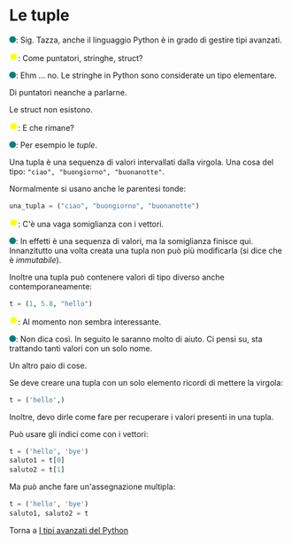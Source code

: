 # Le tuple

![](../../images/people/tess.png): Sig. Tazza, anche il linguaggio Python
è in grado di gestire tipi avanzati.

![](../../images/people/tazza.png): Come puntatori, stringhe, struct?

![](../../images/people/tess.png): Ehm ... no. Le stringhe in Python sono
considerate un tipo elementare.

Di puntatori neanche a parlarne.

Le struct non esistono.

![](../../images/people/tazza.png): E che rimane?

![](../../images/people/tess.png): Per esempio le *tuple*.

Una tupla è una sequenza di valori intervallati dalla virgola. Una cosa del
tipo: `"ciao", "buongiorno", "buonanotte"`.

Normalmente si usano anche le parentesi tonde:

```py
una_tupla = ("ciao", "buongiorno", "buonanotte")
```

![](../../images/people/tazza.png): C'è una vaga somiglianza con i vettori.

![](../../images/people/tess.png): In effetti è una sequenza di valori,
ma la somiglianza finisce qui. Innanzitutto una volta creata una tupla
non può più modificarla (si dice che è *immutabile*).

Inoltre una tupla può contenere valori di tipo diverso anche contemporaneamente:

```py
t = (1, 5.8, "hello")
```

![](../../images/people/tazza.png): Al momento non sembra interessante.

![](../../images/people/tess.png): Non dica così. In seguito le saranno molto
di aiuto. Ci pensi su, sta trattando tanti valori con un solo nome.

Un altro paio di cose.

Se deve creare una tupla con un solo elemento ricordi di mettere la virgola:

```py
t = ('hello',)
```

Inoltre, devo dirle come fare per recuperare i valori presenti in una tupla.

Può usare gli indici come con i vettori:

```py
t = ('hello', 'bye')
saluto1 = t[0]
saluto2 = t[1]
```

Ma può anche fare un'assegnazione multipla:

```py
t = ('hello', 'bye')
saluto1, saluto2 = t
```

Torna a [I tipi avanzati del Python](../summary.md)
